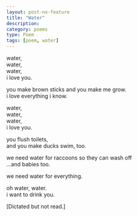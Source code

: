 ```yaml
---
layout: post-no-feature
title: "Water"
description:
category: poems
type: Poem
tags: [poem, water]
---
```


water,  
water,  
water,  
i love you.

you make brown sticks and you make me grow.  
i love everything i know.

water,  
water,  
water,  
i love you.

you flush toilets,  
and you make ducks swim, too.  

we need water for raccoons so they can wash off  
...and babies too.

we need water for everything.

oh water, water.  
i want to drink you.

[Dictated but not read.]
